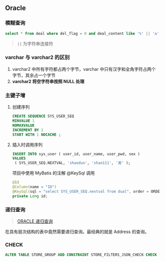 ## Oracle

### 模糊查询

```sql
select * from deal where del_flag = 0 and deal_content like '%' || 'a' || '%'
```

> `||` 为字符串连接符

### varchar 与 varchar2 的区别

1. varchar2 中所有字符都占两个字节，varchar 中只有汉字和全角字符占两个字节，其余占一个字节
2. **varchar2 将空字符串按照 NULL 处理**

### 主键子增

1. 创建序列

   ```sql
   CREATE SEQUENCE SYS_USER_SEQ
   MINVALUE 1 
   NOMAXVALUE 
   INCREMENT BY 1 
   START WITH 1 NOCACHE ;
   ```

2. 插入时调用序列

   ```sql
   INSERT INTO sys_user ( user_id, user_name, user_pwd, sex )
   VALUES
   	( SYS_USER_SEQ.NEXTVAL, 'shaoduo', 'shao111', '男' );
   ```

   项目中使用 MyBatis 的注解 @KeySql 调用

   ```java
   @Id
   @Column(name = "ID")
   @KeySql(sql = "select SYS_USER_SEQ.nextval from dual", order = ORDER.BEFORE)
   private Long id;
   ```

### 递归查询

> [ORACLE 递归查询](https://www.cnblogs.com/bpdwn/archive/2013/06/08/3125987.html)

在具有层次结构的表中竟然需要递归查询。最经典的就是 Address 的查询。

### CHECK

```sql
ALTER TABLE STORE_GROUP ADD CONSTRAINT STORE_FILTERS_JSON_CHECK CHECK ( STORE_FILTERS IS json );
```

